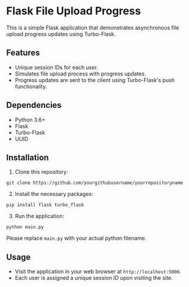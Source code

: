 # Flask File Upload Progress

This is a simple Flask application that demonstrates asynchronous file upload progress updates using Turbo-Flask.

## Features

- Unique session IDs for each user.
- Simulates file upload process with progress updates.
- Progress updates are sent to the client using Turbo-Flask's push functionality.

## Dependencies

- Python 3.6+
- Flask
- Turbo-Flask
- UUID

## Installation

1. Clone this repository:
```
git clone https://github.com/yourgithubusername/yourrepositoryname
```
2. Install the necessary packages:
```
pip install flask turbo_flask
```
3. Run the application:
```
python main.py
```
Please replace `main.py` with your actual python filename.

## Usage

- Visit the application in your web browser at `http://localhost:5000`.
- Each user is assigned a unique session ID upon visiting the site.
